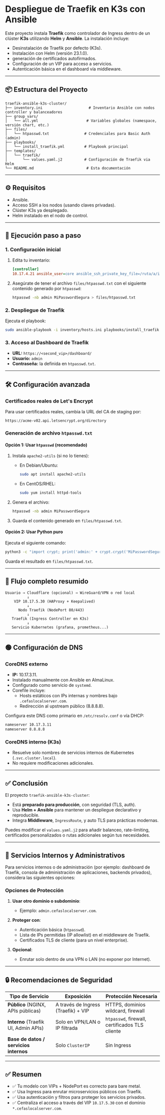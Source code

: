 # Despliegue de Traefik en K3s con Ansible

Este proyecto instala **Traefik** como controlador de Ingress dentro de un clúster **K3s** utilizando **Helm** y **Ansible**. La instalación incluye:

- Desinstalación de Traefik por defecto (K3s).
- Instalación con Helm (versión 23.1.0).
- generación de certificados autofirmados.
- Configuración de un VIP para acceso a servicios.
- Autenticación básica en el dashboard vía middleware.

---

## 📦 Estructura del Proyecto

```plaintext
traefik-ansible-k3s-cluster/
├── inventory.ini                     # Inventario Ansible con nodos controller y balanceadores
├── group_vars/
│   └── all.yml                      # Variables globales (namespace, versión chart, etc.)
├── files/
│   └── htpasswd.txt                # Credenciales para Basic Auth (admin)
├── playbooks/
│   └── install_traefik.yml         # Playbook principal
├── templates/
│   └── traefik/
│       └── values.yaml.j2          # Configuración de Traefik via Helm
└── README.md                        # Esta documentación
```

---

## ⚙️ Requisitos

- Ansible.
- Acceso SSH a los nodos (usando claves privadas).
- Clúster K3s ya desplegado.
- Helm instalado en el nodo de control.

---

## 🚀 Ejecución paso a paso

### 1. Configuración inicial

1. Edita tu inventario:

   ```ini
   [controller]
   10.17.4.21 ansible_user=core ansible_ssh_private_key_file=/ruta/a/id_rsa ansible_shell_executable=/bin/sh
   ```

2. Asegúrate de tener el archivo `files/htpasswd.txt` con el siguiente contenido generado por `htpasswd`:

   ```bash
   htpasswd -nb admin MiPasswordSegura > files/htpasswd.txt
   ```

### 2. Despliegue de Traefik

Ejecuta el playbook:

```bash
sudo ansible-playbook -i inventory/hosts.ini playbooks/install_traefik.yml
```

### 3. Acceso al Dashboard de Traefik

- **URL:** `https://<second_vip>/dashboard/`
- **Usuario:** `admin`
- **Contraseña:** la definida en `htpasswd.txt`.

---

## 🛠 Configuración avanzada

### Certificados reales de Let's Encrypt

Para usar certificados reales, cambia la URL del CA de staging por:

```plaintext
https://acme-v02.api.letsencrypt.org/directory
```

### Generación de archivo `htpasswd.txt`

#### Opción 1: Usar `htpasswd` (recomendado)

1. Instala `apache2-utils` (si no lo tienes):

   - En Debian/Ubuntu:

     ```bash
     sudo apt install apache2-utils
     ```

   - En CentOS/RHEL:

     ```bash
     sudo yum install httpd-tools
     ```

2. Genera el archivo:

   ```bash
   htpasswd -nb admin MiPasswordSegura
   ```

3. Guarda el contenido generado en `files/htpasswd.txt`.

#### Opción 2: Usar Python puro

Ejecuta el siguiente comando:

```bash
python3 -c "import crypt; print('admin:' + crypt.crypt('MiPasswordSegura', crypt.mksalt(crypt.METHOD_MD5)))"
```

Guarda el resultado en `files/htpasswd.txt`.

---

## 🧩 Flujo completo resumido

```plaintext
Usuario → Cloudflare (opcional) → WireGuard/VPN o red local
          ↓
    VIP 10.17.5.30 (HAProxy + Keepalived)
          ↓
      Nodo Traefik (NodePort 80/443)
          ↓
   Traefik (Ingress Controller en K3s)
          ↓
   Servicio Kubernetes (grafana, prometheus...)
```

---

## 🟢 Configuración de DNS

### CoreDNS externo

- **IP:** 10.17.3.11.
- Instalado manualmente con Ansible en AlmaLinux.
- Configurado como servicio de `systemd`.
- Corefile incluye:
  - Hosts estáticos con IPs internas y nombres bajo `.cefaslocalserver.com`.
  - Redirección al upstream público (8.8.8.8).

Configura este DNS como primario en `/etc/resolv.conf` o vía DHCP:

```bash
nameserver 10.17.3.11
nameserver 8.8.8.8
```

### CoreDNS interno (K3s)

- Resuelve solo nombres de servicios internos de Kubernetes (`.svc.cluster.local`).
- No requiere modificaciones adicionales.

---

## ✅ Conclusión

El proyecto `traefik-ansible-k3s-cluster`:

- Está **preparado para producción**, con seguridad (TLS, auth).
- Usa **Helm + Ansible** para mantener un despliegue declarativo y reproducible.
- Integra **Middleware**, `IngressRoute`, y auto TLS para prácticas modernas.

Puedes modificar el `values.yaml.j2` para añadir balanceo, rate-limiting, certificados personalizados o rutas adicionales según tus necesidades.

---

## 🔐 Servicios Internos y Administrativos

Para servicios internos o de administración (por ejemplo: dashboard de Traefik, consola de administración de aplicaciones, backends privados), considera las siguientes opciones:

### Opciones de Protección

1. **Usar otro dominio o subdominio**:
   - Ejemplo: `admin.cefaslocalserver.com`.

2. **Proteger con**:
   - Autenticación básica (`htpasswd`).
   - Lista de IPs permitidas (IP allowlist) en el middleware de Traefik.
   - Certificados TLS de cliente (para un nivel enterprise).

3. **Opcional**:
   - Enrutar solo dentro de una VPN o LAN (no exponer por Internet).

---

## 🔒 Recomendaciones de Seguridad

| Tipo de Servicio                     | Exposición                              | Protección Necesaria                          |
|--------------------------------------|-----------------------------------------|-----------------------------------------------|
| **Público** (NGINX, APIs públicas)   | A través de Ingress (Traefik) + VIP     | HTTPS, dominios wildcard, firewall           |
| **Interno** (Traefik UI, Admin APIs) | Solo en VPN/LAN o IP filtrada           | `htpasswd`, firewall, certificados TLS cliente |
| **Base de datos / servicios internos** | Solo `ClusterIP`                        | Sin Ingress                                   |

---

## ✅ Resumen

- ✅ Tu modelo con VIPs + NodePort es correcto para bare metal.
- ✅ Usa Ingress para enrutar microservicios públicos con Traefik.
- ✅ Usa autenticación y filtros para proteger los servicios privados.
- ✅ Centraliza el acceso a través del VIP `10.17.5.30` con el dominio `*.cefaslocalserver.com`.
